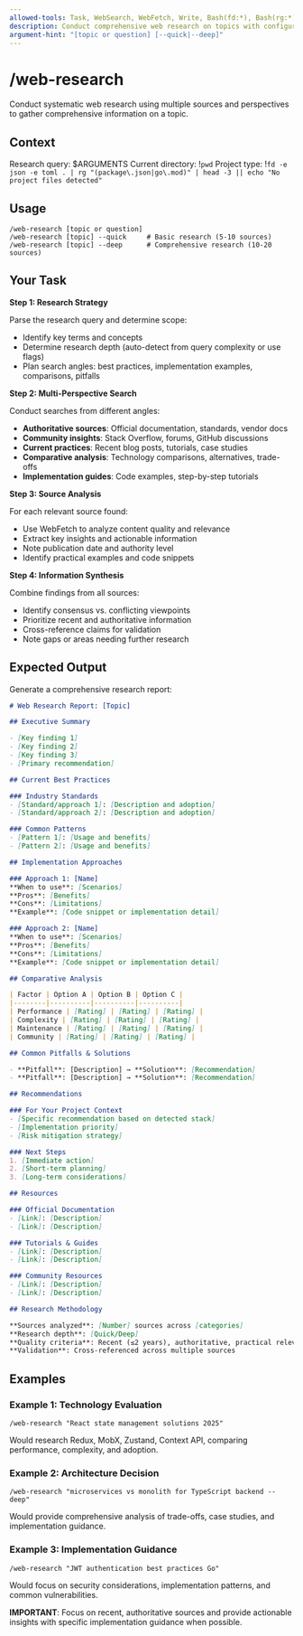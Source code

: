 ```yaml
---
allowed-tools: Task, WebSearch, WebFetch, Write, Bash(fd:*), Bash(rg:*), Bash(git:*)
description: Conduct comprehensive web research on topics with configurable depth
argument-hint: "[topic or question] [--quick|--deep]"
---
```


# /web-research

Conduct systematic web research using multiple sources and perspectives to gather comprehensive information on a topic.

## Context

Research query: $ARGUMENTS
Current directory: !`pwd`
Project type: !`fd -e json -e toml . | rg "(package\.json|go\.mod)" | head -3 || echo "No project files detected"`

## Usage

```
/web-research [topic or question]
/web-research [topic] --quick     # Basic research (5-10 sources)
/web-research [topic] --deep      # Comprehensive research (10-20 sources)
```

## Your Task

**Step 1: Research Strategy**

Parse the research query and determine scope:
- Identify key terms and concepts
- Determine research depth (auto-detect from query complexity or use flags)
- Plan search angles: best practices, implementation examples, comparisons, pitfalls

**Step 2: Multi-Perspective Search**

Conduct searches from different angles:
- **Authoritative sources**: Official documentation, standards, vendor docs
- **Community insights**: Stack Overflow, forums, GitHub discussions
- **Current practices**: Recent blog posts, tutorials, case studies
- **Comparative analysis**: Technology comparisons, alternatives, trade-offs
- **Implementation guides**: Code examples, step-by-step tutorials

**Step 3: Source Analysis**

For each relevant source found:
- Use WebFetch to analyze content quality and relevance
- Extract key insights and actionable information
- Note publication date and authority level
- Identify practical examples and code snippets

**Step 4: Information Synthesis**

Combine findings from all sources:
- Identify consensus vs. conflicting viewpoints
- Prioritize recent and authoritative information
- Cross-reference claims for validation
- Note gaps or areas needing further research

## Expected Output

Generate a comprehensive research report:

````markdown
# Web Research Report: [Topic]

## Executive Summary

- [Key finding 1]
- [Key finding 2]
- [Key finding 3]
- [Primary recommendation]

## Current Best Practices

### Industry Standards
- [Standard/approach 1]: [Description and adoption]
- [Standard/approach 2]: [Description and adoption]

### Common Patterns
- [Pattern 1]: [Usage and benefits]
- [Pattern 2]: [Usage and benefits]

## Implementation Approaches

### Approach 1: [Name]
**When to use**: [Scenarios]
**Pros**: [Benefits]
**Cons**: [Limitations]
**Example**: [Code snippet or implementation detail]

### Approach 2: [Name]
**When to use**: [Scenarios]
**Pros**: [Benefits]
**Cons**: [Limitations]
**Example**: [Code snippet or implementation detail]

## Comparative Analysis

| Factor | Option A | Option B | Option C |
|--------|----------|----------|----------|
| Performance | [Rating] | [Rating] | [Rating] |
| Complexity | [Rating] | [Rating] | [Rating] |
| Maintenance | [Rating] | [Rating] | [Rating] |
| Community | [Rating] | [Rating] | [Rating] |

## Common Pitfalls & Solutions

- **Pitfall**: [Description] → **Solution**: [Recommendation]
- **Pitfall**: [Description] → **Solution**: [Recommendation]

## Recommendations

### For Your Project Context
- [Specific recommendation based on detected stack]
- [Implementation priority]
- [Risk mitigation strategy]

### Next Steps
1. [Immediate action]
2. [Short-term planning]
3. [Long-term considerations]

## Resources

### Official Documentation
- [Link]: [Description]
- [Link]: [Description]

### Tutorials & Guides
- [Link]: [Description]
- [Link]: [Description]

### Community Resources
- [Link]: [Description]
- [Link]: [Description]

## Research Methodology

**Sources analyzed**: [Number] sources across [categories]
**Research depth**: [Quick/Deep]
**Quality criteria**: Recent (≤2 years), authoritative, practical relevance
**Validation**: Cross-referenced across multiple sources
````

## Examples

### Example 1: Technology Evaluation
`/web-research "React state management solutions 2025"`

Would research Redux, MobX, Zustand, Context API, comparing performance, complexity, and adoption.

### Example 2: Architecture Decision
`/web-research "microservices vs monolith for TypeScript backend --deep"`

Would provide comprehensive analysis of trade-offs, case studies, and implementation guidance.

### Example 3: Implementation Guidance
`/web-research "JWT authentication best practices Go"`

Would focus on security considerations, implementation patterns, and common vulnerabilities.

**IMPORTANT**: Focus on recent, authoritative sources and provide actionable insights with specific implementation guidance when possible.